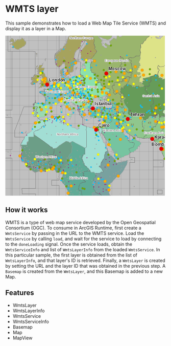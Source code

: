 # WMTS layer

This sample demonstrates how to load a Web Map Tile Service (WMTS) and display it as a layer in a Map.

![](screenshot.png)

## How it works
WMTS is a type of web map service developed by the Open Geospatial Consortium (OGC). To consume in ArcGIS Runtime, first create a `WmtsService` by passing in the URL to the WMTS service. Load the `WmtsService` by calling `load`, and wait for the service to load by connecting to the `doneLoading` signal. Once the service loads, obtain the `WmtsServiceInfo` and list of `WmtsLayerInfo` from the loaded `WmtsService`. In this particular sample, the first layer is obtained from the list of `WmtsLayerInfo`, and that layer's ID is retrieved. Finally, a `WmtsLayer` is created by setting the URL and the layer ID that was obtained in the previous step. A `Basemap` is created from the `WmtsLayer`, and this Basemap is added to a new Map.

## Features
- WmtsLayer
- WmtsLayerInfo
- WmtsService
- WmtsServiceInfo
- Basemap
- Map
- MapView
